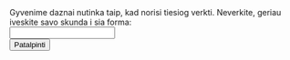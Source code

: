 <form>
  Gyvenime daznai nutinka taip, kad norisi tiesiog verkti. Neverkite, geriau iveskite savo skunda i sia forma:<br>
  <input type="text" name="skundas"><br>
 <button id="knopke" onclick="myFunction()">Patalpinti</button>

<script>
function myFunction() {
    document.getElementById("knopke").value = "";
}
</script>
  
</form>
